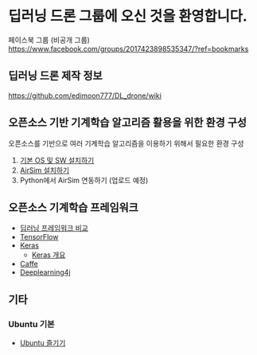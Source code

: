 # 딥러닝 드론 그룹에 오신 것을 환영합니다.
페이스북 그룹 (비공개 그룹) <br/>
https://www.facebook.com/groups/2017423898535347/?ref=bookmarks

## 딥러닝 드론 제작 정보
https://github.com/edimoon777/DL_drone/wiki

## 오픈소스 기반 기계학습 알고리즘 활용을 위한 환경 구성
오픈소스를 기반으로 여러 기계학습 알고리즘을 이용하기 위해서 필요한 환경 구성

1. [기본 OS 및 SW 설치하기](https://github.com/edimoon777/DL_drone/blob/collaborate_lim/docs/Install_OS_SW.md)
2. [AirSim 설치하기](https://github.com/Microsoft/AirSim/blob/master/docs/build_linux.md)
3. Python에서 AirSim 연동하기 (업로드 예정)

## 오픈소스 기계학습 프레임워크
* [딥러닝 프레임워크 비교](https://www.slideshare.net/JunyiSong1/ss-75552936)
* [TensorFlow](https://www.tensorflow.org/)
* [Keras](https://keras.io/)
  * [Keras 개요](https://www.slideshare.net/madvirus/keras-intro)
* [Caffe](http://caffe.berkeleyvision.org/)
* [Deeplearning4j](https://deeplearning4j.org/kr/compare-dl4j-torch7-pylearn)

## 기타
### Ubuntu 기본
* [Ubuntu 즐기기](https://github.com/edimoon777/DL_drone/blob/collaborate_lim/docs/EnjoyUbuntu.md)

